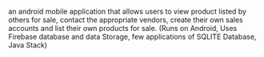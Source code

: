 an android mobile application that allows users to view product listed by others for sale, contact the appropriate vendors, create their own sales accounts and list their own products for sale. (Runs on Android, Uses Firebase database and data Storage, few applications of SQLITE Database, Java Stack)
